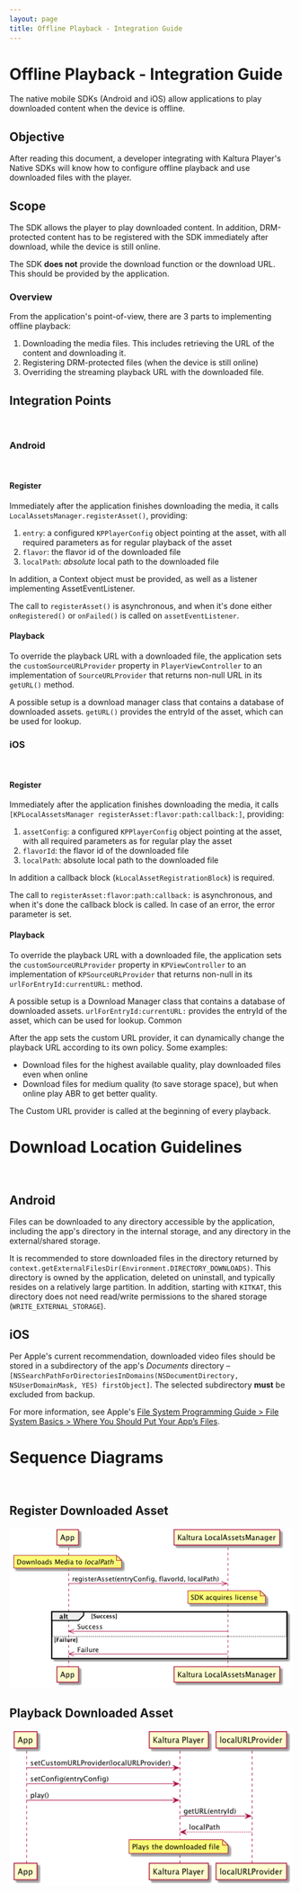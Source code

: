 ```yaml
---
layout: page
title: Offline Playback - Integration Guide
---
```


# Offline Playback - Integration Guide

The native mobile SDKs (Android and iOS) allow applications to play downloaded content when the device is offline.


## Objective
After reading this document, a developer integrating with Kaltura Player's Native SDKs will know how to configure offline playback and use downloaded files with the player.


## Scope
The SDK allows the player to play downloaded content. In addition, DRM-protected content has to be registered with the SDK immediately after download, while the device is still online.

The SDK **does not** provide the download function or the download URL. This should be provided by the application.

### Overview
From the application's point-of-view, there are 3 parts to implementing offline playback:

1. Downloading the media files. This includes retrieving the URL of the content and downloading it.
2. Registering DRM-protected files (when the device is still online)
3. Overriding the streaming playback URL with the downloaded file.

## Integration Points
&nbsp;

### Android
&nbsp;

#### Register
Immediately after the application finishes downloading the media, it calls `LocalAssetsManager.registerAsset()`, providing:

1. `entry`: a configured `KPPlayerConfig` object pointing at the asset, with all required parameters as for regular playback of the asset
2. `flavor`: the flavor id of the downloaded file
3. `localPath`: *absolute* local path to the downloaded file

In addition, a Context object must be provided, as well as a listener implementing AssetEventListener.

The call to `registerAsset()` is asynchronous, and when it's done either `onRegistered()` or `onFailed()` is called on `assetEventListener`.

#### Playback
To override the playback URL with a downloaded file, the application sets the `customSourceURLProvider` property in `PlayerViewController` to an implementation of `SourceURLProvider` that returns non-null URL in its `getURL()` method.

A possible setup is a download manager class that contains a database of downloaded assets. `getURL()` provides the entryId of the asset, which can be used for lookup.

### iOS
&nbsp;

#### Register

Immediately after the application finishes downloading the media, it calls `[KPLocalAssetsManager registerAsset:flavor:path:callback:]`, providing:

1. `assetConfig`: a configured `KPPlayerConfig` object pointing at the asset, with all required parameters as for regular play the asset
2. `flavorId`: the flavor id of the downloaded file
3. `localPath`: absolute local path to the downloaded file

In addition a callback block (`kLocalAssetRegistrationBlock`) is required.

The call to `registerAsset:flavor:path:callback:` is asynchronous, and when it's done the callback block is called. In case of an error, the error parameter is set.

#### Playback

To override the playback URL with a downloaded file, the application sets the `customSourceURLProvider` property in `KPViewController` to an implementation of `KPSourceURLProvider` that returns non-null in its `urlForEntryId:currentURL:` method.

A possible setup is a Download Manager class that contains a database of downloaded assets. `urlForEntryId:currentURL:` provides the entryId of the asset, which can be used for lookup.
Common

After the app sets the custom URL provider, it can dynamically change the playback URL according to its own policy. Some examples:

* Download files for the highest available quality, play downloaded files even when online
* Download files for medium quality (to save storage space), but when online play ABR to get better quality.

The Custom URL provider is called at the beginning of every playback.

# Download Location Guidelines
&nbsp;

## Android

Files can be downloaded to any directory accessible by the application, including the app's directory in the internal storage, and any directory in the external/shared storage.

It is recommended to store downloaded files in the directory returned by `context.getExternalFilesDir(Environment.DIRECTORY_DOWNLOADS)`. This directory is owned by the application, deleted on uninstall, and typically resides on a relatively large partition. In addition, starting with `KITKAT`, this directory does not need read/write permissions to the shared storage (`WRITE_EXTERNAL_STORAGE`).

## iOS
Per Apple's current recommendation, downloaded video files should be stored in a subdirectory of the app's *Documents* directory – `[NSSearchPathForDirectoriesInDomains(NSDocumentDirectory, NSUserDomainMask, YES) firstObject]`. The selected subdirectory **must** be excluded from backup.

For more information, see Apple's [File System Programming Guide > File System Basics > Where You Should Put Your App’s Files](https://developer.apple.com/library/ios/documentation/FileManagement/Conceptual/FileSystemProgrammingGuide/FileSystemOverview/FileSystemOverview.html#//apple_ref/doc/uid/TP40010672-CH2-SW28).

# Sequence Diagrams
&nbsp;

## Register Downloaded Asset
![Register](Offline-Register.png)

## Playback Downloaded Asset
![Playback](Offline-Playback.png)
